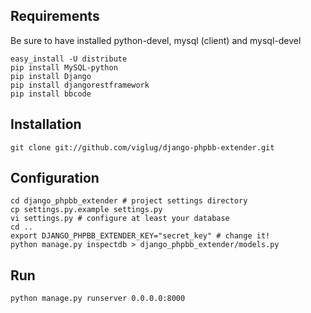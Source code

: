 Requirements
------------

Be sure to have installed python-devel, mysql (client) and mysql-devel

    easy_install -U distribute
    pip install MySQL-python
    pip install Django
    pip install djangorestframework
    pip install bbcode

Installation
------------

    git clone git://github.com/viglug/django-phpbb-extender.git

Configuration
-------------
    
    cd django_phpbb_extender # project settings directory
    cp settings.py.example settings.py
    vi settings.py # configure at least your database
    cd ..
    export DJANGO_PHPBB_EXTENDER_KEY="secret_key" # change it!
    python manage.py inspectdb > django_phpbb_extender/models.py

Run
---

    python manage.py runserver 0.0.0.0:8000
